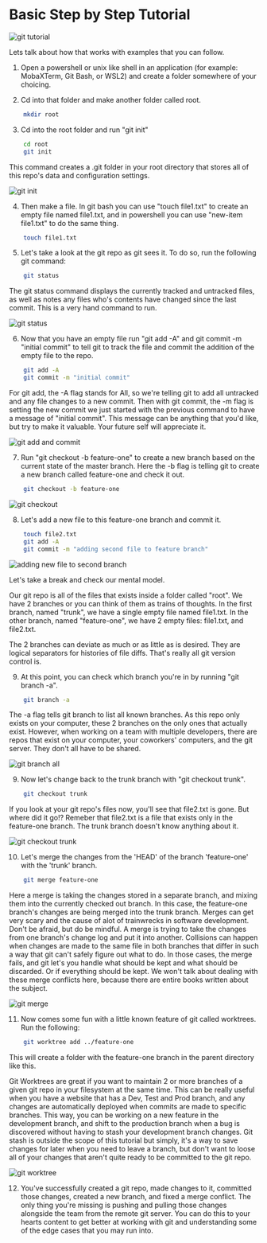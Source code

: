 # Basic Step by Step Tutorial


![git tutorial](/assets/gifs/git_tutorial.gif)


Lets talk about how that works with examples that you can follow.

1. Open a powershell or unix like shell in an application (for example: MobaXTerm, Git Bash, or WSL2) and create a folder somewhere of your choicing.

2. Cd into that folder and make another folder called root.

```bash
	mkdir root
```

3. Cd into the root folder and run "git init"

```bash
	cd root
	git init
```

This command creates a .git folder in your root directory that stores all of this repo's data and configuration settings.

![git init](/assets/images/git_init.png)

4. Then make a file.
In git bash you can use "touch file1.txt" to create an empty file named file1.txt, and in powershell you can use "new-item file1.txt" to do the same thing.

```bash
	touch file1.txt
```

5. Let's take a look at the git repo as git sees it.
To do so, run the following git command:

```bash
	git status
```

The git status command displays the currently tracked and untracked files, as well as notes any files who's contents have changed since the last commit.
This is a very hand command to run.

![git status](/assets/images/git_status.png)

6. Now that you have an empty file run "git add -A" and git commit -m "initial commit" to tell git to track the file and commit the addition of the empty file to the repo.

```bash
	git add -A
	git commit -m "initial commit"
```

For git add, the -A flag stands for All, so we're telling git to add all untracked and any file changes to a new commit.
Then with git commit, the -m flag is setting the new commit we just started with the previous command to have a message of "initial commit".
This message can be anything that you'd like, but try to make it valuable.
Your future self will appreciate it.

![git add and commit](/assets/images/git_add_commit.png)

7. Run "git checkout -b feature-one" to create a new branch based on the current state of the master branch.
Here the -b flag is telling git to create a new branch called feature-one and check it out.

```bash
	git checkout -b feature-one
```

![git checkout](/assets/images/git_checkout_new_branch.png)

8. Let's add a new file to this feature-one branch and commit it.

```bash
	touch file2.txt
	git add -A
	git commit -m "adding second file to feature branch"
```

![adding new file to second branch](/assets/images/add_second_file_to_new_branch.png)

Let's take a break and check our mental model.

Our git repo is all of the files that exists inside a folder called "root".
We have 2 branches or you can think of them as trains of thoughts.
In the first branch, named "trunk", we have a single empty file named file1.txt.
In the other branch, named "feature-one", we have 2 empty files: file1.txt, and file2.txt.

The 2 branches can deviate as much or as little as is desired.
They are logical separators for histories of file diffs.
That's really all git version control is.

9. At this point, you can check which branch you're in by running "git branch -a".

```bash
	git branch -a
```

The -a flag tells git branch to list all known branches.
As this repo only exists on your computer, these 2 branches on the only ones that actually exist.
However, when working on a team with multiple developers, there are repos that exist on your computer, your coworkers' computers, and the git server.
They don't all have to be shared.

![git branch all](/assets/images/git_branch_all.png)

9. Now let's change back to the trunk branch with "git checkout trunk".

```bash
	git checkout trunk
```

If you look at your git repo's files now, you'll see that file2.txt is gone.
But where did it go!?
Remeber that file2.txt is a file that exists only in the feature-one branch.
The trunk branch doesn't know anything about it.

![git checkout trunk](/assets/images/git_checkout_trunk.png)

10. Let's merge the changes from the 'HEAD' of the branch 'feature-one' with the 'trunk' branch.

```bash
	git merge feature-one
```

Here a merge is taking the changes stored in a separate branch, and mixing them into the currently checked out branch.
In this case, the feature-one branch's changes are being merged into the trunk branch.
Merges can get very scary and the cause of alot of trainwrecks in software development.
Don't be afraid, but do be mindful.
A merge is trying to take the changes from one branch's change log and put it into another.
Collisions can happen when changes are made to the same file in both branches that differ in such a way that git can't safely figure out what to do.
In those cases, the merge fails, and git let's you handle what should be kept and what should be discarded.
Or if everything should be kept.
We won't talk about dealing with these merge conflicts here, because there are entire books written about the subject.

![git merge](/assets/images/git_merge.png)

11. Now comes some fun with a little known feature of git called worktrees.  Run the following:

```bash
	git worktree add ../feature-one
```

This will create a folder with the feature-one branch in the parent directory like this.


Git Worktrees are great if you want to maintain 2 or more branches of a given git repo in your filesystem at the same time.
This can be really useful when you have a website that has a Dev, Test and Prod branch, and any changes are automatically deployed when commits are made to specific branches.
This way, you can be working on a new feature in the development branch, and shift to the production branch when a bug is discovered without having to stash your development branch changes.
Git stash is outside the scope of this tutorial but simply, it's a way to save changes for later when you need to leave a branch, but don't want to loose all of your changes that aren't quite ready to be committed to the git repo.

![git worktree](/assets/images/git_worktree.png)

12. You've successfully created a git repo, made changes to it, committed those changes, created a new branch, and fixed a merge conflict.  The only thing you're missing is pushing and pulling those changes alongside the team from the remote git server.  You can do this to your hearts content to get better at working with git and understanding some of the edge cases that you may run into.

